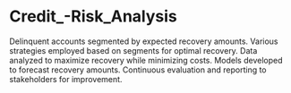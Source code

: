 # Credit_-Risk_Analysis
 Delinquent accounts segmented by expected recovery amounts. Various strategies employed based on segments for optimal recovery. Data analyzed to maximize recovery while minimizing costs. Models developed to forecast recovery amounts. Continuous evaluation and reporting to stakeholders for improvement.
